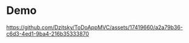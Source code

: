 # Demo

https://github.com/Dzitsky/ToDoAppMVC/assets/17419660/a2a79b36-c6d3-4ed1-9ba4-216b35333870

